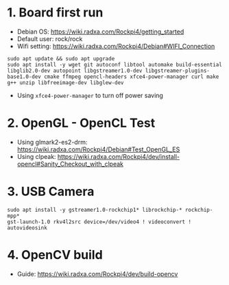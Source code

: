 # 1. Board first run
- Debian OS: https://wiki.radxa.com/Rockpi4/getting_started
- Default user: rock/rock
- Wifi setting: https://wiki.radxa.com/Rockpi4/Debian#WIFI_Connection 

```
sudo apt update && sudo apt upgrade
sudo apt install -y wget git autoconf libtool automake build-essential libglib2.0-dev autopoint libgstreamer1.0-dev libgstreamer-plugins-base1.0-dev cmake ffmpeg opencl-headers xfce4-power-manager curl make g++ unzip libfreeimage-dev libglew-dev
```
- Using `xfce4-power-manager` to turn off power saving

# 2. OpenGL - OpenCL Test
- Using glmark2-es2-drm: https://wiki.radxa.com/Rockpi4/Debian#Test_OpenGL_ES
- Using clpeak: https://wiki.radxa.com/Rockpi4/dev/install-opencl#Sanity_Checkout_with_clpeak

# 3. USB Camera
```
sudo apt install -y gstreamer1.0-rockchip1* librockchip-* rockchip-mpp*
gst-launch-1.0 rkv4l2src device=/dev/video4 ! videoconvert ! autovideosink
```

# 4. OpenCV build
- Guide: https://wiki.radxa.com/Rockpi4/dev/build-opencv